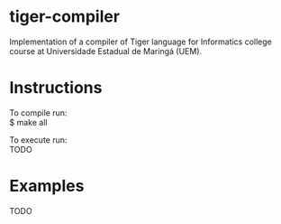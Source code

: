 # tiger-compiler
Implementation of a compiler of Tiger language for Informatics college course at Universidade Estadual de Maringá (UEM).

# Instructions
To compile run:  
$ make all

To execute run:  
TODO

# Examples
TODO